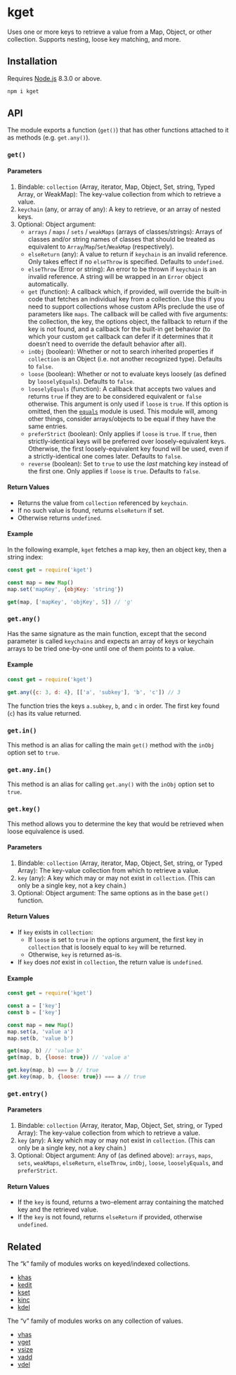 # kget

Uses one or more keys to retrieve a value from a Map, Object, or other collection. Supports nesting, loose key matching, and more.

## Installation

Requires [Node.js](https://nodejs.org/) 8.3.0 or above.

```bash
npm i kget
```

## API

The module exports a function (`get()`) that has other functions attached to it as methods (e.g. `get.any()`).

### `get()`

#### Parameters

1. Bindable: `collection` (Array, iterator, Map, Object, Set, string, Typed Array, or WeakMap): The key-value collection from which to retrieve a value.
2. `keychain` (any, or array of any): A key to retrieve, or an array of nested keys.
3. Optional: Object argument:
    * `arrays` / `maps` / `sets` / `weakMaps` (arrays of classes/strings): Arrays of classes and/or string names of classes that should be treated as equivalent to `Array`/`Map`/`Set`/`WeakMap` (respectively).
    * `elseReturn` (any): A value to return if `keychain` is an invalid reference. Only takes effect if no `elseThrow` is specified. Defaults to `undefined`.
    * `elseThrow` (Error or string): An error to be thrown if `keychain` is an invalid reference. A string will be wrapped in an `Error` object automatically.
    * `get` (function): A callback which, if provided, will override the built-in code that fetches an individual key from a collection. Use this if you need to support collections whose custom APIs preclude the use of parameters like `maps`. The callback will be called with five arguments: the collection, the key, the options object, the fallback to return if the key is not found, and a callback for the built-in get behavior (to which your custom `get` callback can defer if it determines that it doesn’t need to override the default behavior after all).
    * `inObj` (boolean): Whether or not to search inherited properties if `collection` is an Object (i.e. not another recognized type). Defaults to `false`.
    * `loose` (boolean): Whether or not to evaluate keys loosely (as defined by `looselyEquals`). Defaults to `false`.
    * `looselyEquals` (function): A callback that accepts two values and returns `true` if they are to be considered equivalent or `false` otherwise. This argument is only used if `loose` is `true`. If this option is omitted, then the [`equals`](https://www.npmjs.com/package/equals) module is used. This module will, among other things, consider arrays/objects to be equal if they have the same entries.
    * `preferStrict` (boolean): Only applies if `loose` is `true`. If `true`, then strictly-identical keys will be preferred over loosely-equivalent keys. Otherwise, the first loosely-equivalent key found will be used, even if a strictly-identical one comes later. Defaults to `false`.
    * `reverse` (boolean): Set to `true` to use the _last_ matching key instead of the first one. Only applies if `loose` is `true`. Defaults to `false`.

#### Return Values

* Returns the value from `collection` referenced by `keychain`.
* If no such value is found, returns `elseReturn` if set.
* Otherwise returns `undefined`.

#### Example

In the following example, `kget` fetches a map key, then an object key, then a string index:

```javascript
const get = require('kget')

const map = new Map()
map.set('mapKey', {objKey: 'string'})

get(map, ['mapKey', 'objKey', 5]) // 'g'
```

### `get.any()`

Has the same signature as the main function, except that the second parameter is called `keychains` and expects an array of keys or keychain arrays to be tried one-by-one until one of them points to a value.

#### Example

```javascript
const get = require('kget')

get.any({c: 3, d: 4}, [['a', 'subkey'], 'b', 'c']) // 3
```

The function tries the keys `a.subkey`, `b`, and `c` in order. The first key found (`c`) has its value returned.

### `get.in()`

This method is an alias for calling the main `get()` method with the `inObj` option set to `true`.

### `get.any.in()`

This method is an alias for calling `get.any()` with the `inObj` option set to `true`.

### `get.key()`

This method allows you to determine the key that would be retrieved when loose equivalence is used.

#### Parameters

1. Bindable: `collection` (Array, iterator, Map, Object, Set, string, or Typed Array): The key-value collection from which to retrieve a value.
2. `key` (any): A key which may or may not exist in `collection`. (This can only be a single key, not a key chain.)
3. Optional: Object argument: The same options as in the base `get()` function.

#### Return Values

* If `key` exists in `collection`:
    * If `loose` is set to `true` in the options argument, the first key in `collection` that is loosely equal to `key` will be returned.
    * Otherwise, `key` is returned as-is.
* If `key` does _not_ exist in `collection`, the return value is `undefined`.

#### Example

```javascript
const get = require('kget')

const a = ['key']
const b = ['key']

const map = new Map()
map.set(a, 'value a')
map.set(b, 'value b')

get(map, b) // 'value b'
get(map, b, {loose: true}) // 'value a'

get.key(map, b) === b // true
get.key(map, b, {loose: true}) === a // true
```

### `get.entry()`

#### Parameters

1. Bindable: `collection` (Array, iterator, Map, Object, Set, string, or Typed Array): The key-value collection from which to retrieve a value.
2. `key` (any): A key which may or may not exist in `collection`. (This can only be a single key, not a key chain.)
3. Optional: Object argument: Any of (as defined above): `arrays`, `maps`, `sets`, `weakMaps`, `elseReturn`, `elseThrow`, `inObj`, `loose`, `looselyEquals`, and `preferStrict`.

#### Return Values

* If the `key` is found, returns a two-element array containing the matched key and the retrieved value.
* If the `key` is not found, returns `elseReturn` if provided, otherwise `undefined`.

## Related

The “k” family of modules works on keyed/indexed collections.

* [khas](https://github.com/lamansky/khas)
* [kedit](https://github.com/lamansky/kedit)
* [kset](https://github.com/lamansky/kset)
* [kinc](https://github.com/lamansky/kinc)
* [kdel](https://github.com/lamansky/kdel)

The “v” family of modules works on any collection of values.

* [vhas](https://github.com/lamansky/vhas)
* [vget](https://github.com/lamansky/vget)
* [vsize](https://github.com/lamansky/vsize)
* [vadd](https://github.com/lamansky/vadd)
* [vdel](https://github.com/lamansky/vdel)
